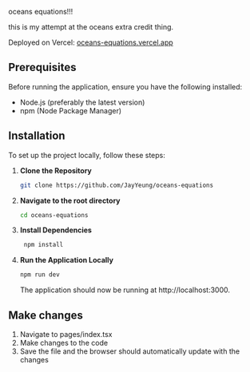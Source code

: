 oceans equations!!!

this is my attempt at the oceans extra credit thing.

Deployed on Vercel: [oceans-equations.vercel.app](url)

## Prerequisites

Before running the application, ensure you have the following installed:

-   Node.js (preferably the latest version)
-   npm (Node Package Manager)

## Installation

To set up the project locally, follow these steps:

1. **Clone the Repository**

    ```bash
    git clone https://github.com/JayYeung/oceans-equations
    ```

2. **Navigate to the root directory**

    ```bash
    cd oceans-equations
    ```

3. **Install Dependencies**

    ```bash
     npm install
    ```

4. **Run the Application Locally**
    ```bash
    npm run dev
    ```
    The application should now be running at http://localhost:3000.

## Make changes

1. Navigate to pages/index.tsx
2. Make changes to the code
3. Save the file and the browser should automatically update with the changes
